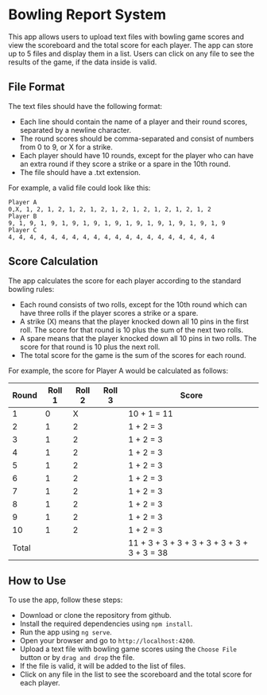 
# Bowling Report System

This app allows users to upload text files with bowling game scores and view the scoreboard and the total score for each player. The app can store up to 5 files and display them in a list. Users can click on any file to see the results of the game, if the data inside is valid.

## File Format
The text files should have the following format:
- Each line should contain the name of a player and their round scores, separated by a newline character.
- The round scores should be comma-separated and consist of numbers from 0 to 9, or X for a strike.
- Each player should have 10 rounds, except for the player who can have an extra round if they score a strike or a spare in the 10th round.
- The file should have a .txt extension.

For example, a valid file could look like this:

```
Player A
0,X, 1, 2, 1, 2, 1, 2, 1, 2, 1, 2, 1, 2, 1, 2, 1, 2, 1, 2
Player B
9, 1, 9, 1, 9, 1, 9, 1, 9, 1, 9, 1, 9, 1, 9, 1, 9, 1, 9, 1, 9
Player C
4, 4, 4, 4, 4, 4, 4, 4, 4, 4, 4, 4, 4, 4, 4, 4, 4, 4, 4, 4
```

## Score Calculation
The app calculates the score for each player according to the standard bowling rules:
- Each round consists of two rolls, except for the 10th round which can have three rolls if the player scores a strike or a spare.
- A strike (X) means that the player knocked down all 10 pins in the first roll. The score for that round is 10 plus the sum of the next two rolls.
- A spare means that the player knocked down all 10 pins in two rolls. The score for that round is 10 plus the next roll.
- The total score for the game is the sum of the scores for each round.

For example, the score for Player A would be calculated as follows:

| Round | Roll 1 | Roll 2 | Roll 3 | Score |
| ----- | ------ | ------ | ------ | ----- |
| 1     | 0      | X      |        | 10 + 1 = 11 |
| 2     | 1      | 2      |        | 1 + 2 = 3 |
| 3     | 1      | 2      |        | 1 + 2 = 3 |
| 4     | 1      | 2      |        | 1 + 2 = 3 |
| 5     | 1      | 2      |        | 1 + 2 = 3 |
| 6     | 1      | 2      |        | 1 + 2 = 3 |
| 7     | 1      | 2      |        | 1 + 2 = 3 |
| 8     | 1      | 2      |        | 1 + 2 = 3 |
| 9     | 1      | 2      |        | 1 + 2 = 3 |
| 10    | 1      | 2      |        | 1 + 2 = 3 |
| Total |        |        |        | 11 + 3 + 3 + 3 + 3 + 3 + 3 + 3 + 3 + 3 = 38 |

## How to Use
To use the app, follow these steps:
- Download or clone the repository from github.
- Install the required dependencies using `npm install`.
- Run the app using `ng serve`.
- Open your browser and go to `http://localhost:4200`.
- Upload a text file with bowling game scores using the `Choose File` button or by `drag and drop` the file.
- If the file is valid, it will be added to the list of files.
- Click on any file in the list to see the scoreboard and the total score for each player.
